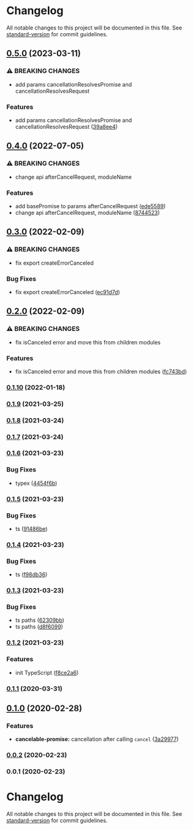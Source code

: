 # Changelog

All notable changes to this project will be documented in this file. See [standard-version](https://github.com/conventional-changelog/standard-version) for commit guidelines.

## [0.5.0](https://github.com/Krivega/cancelable-promise/compare/v0.4.0...v0.5.0) (2023-03-11)

### ⚠ BREAKING CHANGES

- add params cancellationResolvesPromise and cancellationResolvesRequest

### Features

- add params cancellationResolvesPromise and cancellationResolvesRequest ([39a8ee4](https://github.com/Krivega/cancelable-promise/commit/39a8ee43568099ecf27ce59d3731b82af0af8067))

## [0.4.0](https://github.com/Krivega/cancelable-promise/compare/v0.3.0...v0.4.0) (2022-07-05)

### ⚠ BREAKING CHANGES

- change api afterCancelRequest, moduleName

### Features

- add basePromise to params afterCancelRequest ([ede5589](https://github.com/Krivega/cancelable-promise/commit/ede55894edc6be3eb3b6531574027e71f2651e5f))
- change api afterCancelRequest, moduleName ([8744523](https://github.com/Krivega/cancelable-promise/commit/87445233e7023a5c3f1141813f18dab4f3e55f7f))

## [0.3.0](https://github.com/Krivega/cancelable-promise/compare/v0.2.0...v0.3.0) (2022-02-09)

### ⚠ BREAKING CHANGES

- fix export createErrorCanceled

### Bug Fixes

- fix export createErrorCanceled ([ec91d7d](https://github.com/Krivega/cancelable-promise/commit/ec91d7d24c2bcc32961c66aea7dc48e9384a5f4f))

## [0.2.0](https://github.com/Krivega/cancelable-promise/compare/v0.1.10...v0.2.0) (2022-02-09)

### ⚠ BREAKING CHANGES

- fix isCanceled error and move this from children modules

### Features

- fix isCanceled error and move this from children modules ([fc743bd](https://github.com/Krivega/cancelable-promise/commit/fc743bdbc7928252f335f855510e6f07c2ec06b5))

### [0.1.10](https://github.com/Krivega/cancelable-promise/compare/v0.1.9...v0.1.10) (2022-01-18)

### [0.1.9](https://github.com/Krivega/cancelable-promise/compare/v0.1.8...v0.1.9) (2021-03-25)

### [0.1.8](https://github.com/Krivega/cancelable-promise/compare/v0.1.7...v0.1.8) (2021-03-24)

### [0.1.7](https://github.com/Krivega/cancelable-promise/compare/v0.1.6...v0.1.7) (2021-03-24)

### [0.1.6](https://github.com/Krivega/cancelable-promise/compare/v0.1.5...v0.1.6) (2021-03-23)

### Bug Fixes

- typex ([4454f6b](https://github.com/Krivega/cancelable-promise/commit/4454f6b998b7391ea605d20f8b00c12f2fea32d3))

### [0.1.5](https://github.com/Krivega/cancelable-promise/compare/v0.1.4...v0.1.5) (2021-03-23)

### Bug Fixes

- ts ([91486be](https://github.com/Krivega/cancelable-promise/commit/91486becd36e14788b2acef0ea2b64a71d341ffc))

### [0.1.4](https://github.com/Krivega/cancelable-promise/compare/v0.1.3...v0.1.4) (2021-03-23)

### Bug Fixes

- ts ([f98db36](https://github.com/Krivega/cancelable-promise/commit/f98db36418c08124c7fc740c2edc56a489872aeb))

### [0.1.3](https://github.com/Krivega/cancelable-promise/compare/v0.1.2...v0.1.3) (2021-03-23)

### Bug Fixes

- ts paths ([62309bb](https://github.com/Krivega/cancelable-promise/commit/62309bb0a0f2eb07a9d105675d3b79ec99bbc6ae))
- ts paths ([d8f6099](https://github.com/Krivega/cancelable-promise/commit/d8f6099677e3a90bc5ebc947f799ddbf88cd25f8))

### [0.1.2](https://github.com/Krivega/cancelable-promise/compare/v0.1.1...v0.1.2) (2021-03-23)

### Features

- init TypeScript ([f8ce2a6](https://github.com/Krivega/cancelable-promise/commit/f8ce2a6e302826a0dfe6df56b90176c95b80265c))

### [0.1.1](https://github.com/Krivega/cancelable-promise/compare/v0.1.0...v0.1.1) (2020-03-31)

## [0.1.0](https://github.com/Krivega/cancelable-promise/compare/v0.0.2...v0.1.0) (2020-02-28)

### Features

- **cancelable-promise:** cancellation after calling `cancel` ([3a29977](https://github.com/Krivega/cancelable-promise/commit/3a29977b7a27a243e505ff73c12d7eb2cc1a4377))

### [0.0.2](https://github.com/Krivega/cancelable-promise/compare/v0.0.1...v0.0.2) (2020-02-23)

### 0.0.1 (2020-02-23)

# Changelog

All notable changes to this project will be documented in this file. See [standard-version](https://github.com/conventional-changelog/standard-version) for commit guidelines.
